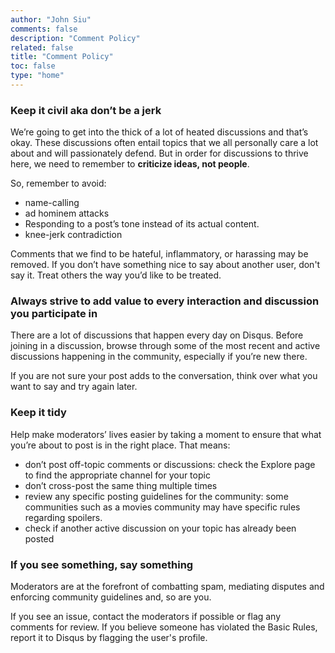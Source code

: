 ```yaml
---
author: "John Siu"
comments: false
description: "Comment Policy"
related: false
title: "Comment Policy"
toc: false
type: "home"
---
```

<!--more-->
### Keep it civil aka don’t be a jerk

We’re going to get into the thick of a lot of heated discussions and that’s okay. These discussions often entail topics that we all personally care a lot about and will passionately defend. But in order for discussions to thrive here, we need to remember to __criticize ideas, not people__.

So, remember to avoid:

- name-calling
- ad hominem attacks
- Responding to a post’s tone instead of its actual content.
- knee-jerk contradiction

Comments that we find to be hateful, inflammatory, or harassing may be removed. If you don’t have something nice to say about another user, don't say it. Treat others the way you’d like to be treated.

### Always strive to add value to every interaction and discussion you participate in

There are a lot of discussions that happen every day on Disqus. Before joining in a discussion, browse through some of the most recent and active discussions happening in the community, especially if you’re new there.

If you are not sure your post adds to the conversation, think over what you want to say and try again later.

### Keep it tidy

Help make moderators’ lives easier by taking a moment to ensure that what you’re about to post is in the right place. That means:

- don’t post off-topic comments or discussions: check the Explore page to find the appropriate channel for your topic
- don’t cross-post the same thing multiple times
- review any specific posting guidelines for the community: some communities such as a movies community may have specific rules regarding spoilers.
- check if another active discussion on your topic has already been posted

### If you see something, say something

Moderators are at the forefront of combatting spam, mediating disputes and enforcing community guidelines and, so are you.

If you see an issue, contact the moderators if possible or flag any comments for review. If you believe someone has violated the Basic Rules, report it to Disqus by flagging the user's profile.
